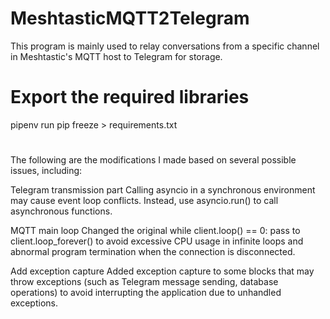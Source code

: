 # MeshtasticMQTT2Telegram

This program is mainly used to relay conversations from a specific channel in Meshtastic's MQTT host to Telegram for storage.

# Export the required libraries

pipenv run pip freeze > requirements.txt

#
The following are the modifications I made based on several possible issues, including:

Telegram transmission part
Calling asyncio in a synchronous environment may cause event loop conflicts. Instead, use asyncio.run() to call asynchronous functions.

MQTT main loop
Changed the original while client.loop() == 0: pass to client.loop_forever() to avoid excessive CPU usage in infinite loops and abnormal program termination when the connection is disconnected.

Add exception capture
Added exception capture to some blocks that may throw exceptions (such as Telegram message sending, database operations) to avoid interrupting the application due to unhandled exceptions.

